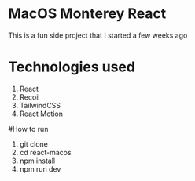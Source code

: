 # MacOS Monterey React

This is a fun side project that I started a few weeks ago

# Technologies used
1. React
2. Recoil
3. TailwindCSS
4. React Motion

#How to run

1. git clone
2. cd react-macos
3. npm install
3. npm run dev
